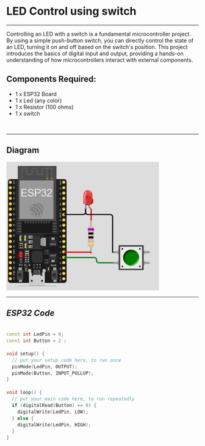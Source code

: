 # LED Control using switch

<hr>

Controlling an LED with a switch is a fundamental microcontroller project. 
By using a simple push-button switch, you can directly control the state of an LED, turning it on and off based on the switch's position. 
This project introduces the basics of digital input and output, 
providing a hands-on understanding of how microcontrollers interact with external components. 

## Components Required:
- 1 x ESP32 Board
- 1 x Led (any color)
- 1 x Resistor (100 ohms)
- 1 x switch
  
<br>
<hr>

## Diagram

<img src="./Files/LED_control_using_switch.jpg" width="400">
<hr>

## ***ESP32 Code***

```cpp

const int LedPin = 0;
const int Button = 2 ;

void setup() {
  // put your setup code here, to run once
  pinMode(LedPin, OUTPUT);
  pinMode(Button, INPUT_PULLUP);
}

void loop() {
  // put your main code here, to run repeatedly
  if (digitalRead(Button) == 0) {
    digitalWrite(LedPin, LOW);
  } else {
    digitalWrite(LedPin, HIGH);
  }
}

```
